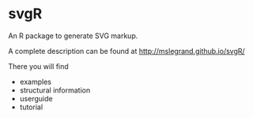 # svgR
An R package to generate SVG markup. 

A complete description can be found at
http://mslegrand.github.io/svgR/

There you will find

- examples
- structural information
- userguide
- tutorial







